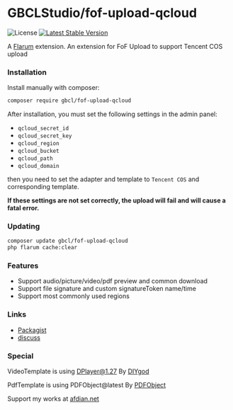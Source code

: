 # GBCLStudio/fof-upload-qcloud

![License](https://img.shields.io/badge/license-MIT-green.svg) [![Latest Stable Version](https://img.shields.io/packagist/v/gbcl/fof-upload-qcloud.svg)](https://packagist.org/packages/gbcl/fof-upload-qcloud)

A [Flarum](http://flarum.org) extension. An extension for FoF Upload to support Tencent COS upload

### Installation

Install manually with composer:

```sh
composer require gbcl/fof-upload-qcloud
```

After installation, you must set the following settings in the admin panel:

- `qcloud_secret_id`
- `qcloud_secret_key`
- `qcloud_region`
- `qcloud_bucket`
- `qcloud_path`
- `qcloud_domain`

then you need to set the adapter and template to `Tencent COS` and corresponding template.

**If these settings are not set correctly, the upload will fail and will cause a fatal error.**

### Updating

```sh
composer update gbcl/fof-upload-qcloud
php flarum cache:clear
```

### Features

- Support audio/picture/video/pdf preview and common download
- Support file signature and custom signatureToken name/time
- Support most commonly used regions

### Links

- [Packagist](https://packagist.org/packages/gbcl/fof-upload-qcloud)
- [discuss](https://discuss.flarum.org.cn/d/4058)

### Special

VideoTemplate is using DPlayer@1.27 By [DIYgod](https://github.com/DIYgod)

PdfTemplate is using PDFObject@latest By [PDFObject](https://pdfobject.com)

Support my works at [afdian.net](https://afdian.net/@GBCLStudio)